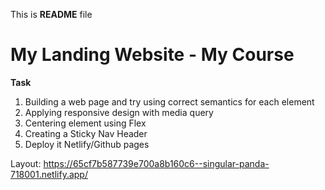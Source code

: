 This is **README** file

# My Landing Website - My Course

**Task**
1. Building a web page and try using correct semantics for each element
2. Applying responsive design with media query
3. Centering element using Flex
4. Creating a Sticky Nav Header
5. Deploy it Netlify/Github pages

Layout: https://65cf7b587739e700a8b160c6--singular-panda-718001.netlify.app/

